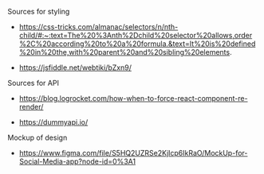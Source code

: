 Sources for styling
- https://css-tricks.com/almanac/selectors/n/nth-child/#:~:text=The%20%3Anth%2Dchild%20selector%20allows,order%2C%20according%20to%20a%20formula.&text=It%20is%20defined%20in%20the,with%20parent%20and%20sibling%20elements.

- https://jsfiddle.net/webtiki/bZxn9/

Sources for API
- https://blog.logrocket.com/how-when-to-force-react-component-re-render/

- https://dummyapi.io/

Mockup of design
- https://www.figma.com/file/S5HQ2UZRSe2KjIcp6IkRaO/MockUp-for-Social-Media-app?node-id=0%3A1